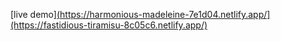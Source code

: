 [live demo][(https://harmonious-madeleine-7e1d04.netlify.app/](https://fastidious-tiramisu-8c05c6.netlify.app/)
](https://fastidious-tiramisu-8c05c6.netlify.app/)
